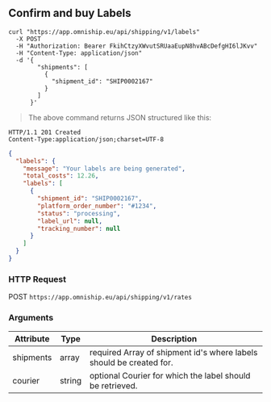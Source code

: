 ## Confirm and buy Labels

```shell
curl "https://app.omniship.eu/api/shipping/v1/labels"
  -X POST
  -H "Authorization: Bearer FkihCtzyXWvutSRUaaEupN8hvABcDefgHI6lJKvv"
  -H "Content-Type: application/json"
  -d '{
        "shipments": [
          {
            "shipment_id": "SHIP0002167"
          }
        ]
      }'
```

> The above command returns JSON structured like this:

```
HTTP/1.1 201 Created
Content-Type:application/json;charset=UTF-8
```

```json
{
  "labels": {
    "message": "Your labels are being generated",
    "total_costs": 12.26,
    "labels": [
      {
        "shipment_id": "SHIP0002167",
        "platform_order_number": "#1234",
        "status": "processing",
        "label_url": null,
        "tracking_number": null
      }
    ]
  }
}
```

### HTTP Request

<span class="http-verb post">POST</span> `https://app.omniship.eu/api/shipping/v1/rates`

### Arguments

Attribute | Type | Description
--------- | ----------- | ----------
shipments | <span class="type">array</span> | <span class="required">required</span> Array of shipment id's where labels should be created for.
courier | <span class="type">string</span> | <span class="optional">optional</span> Courier for which the label should be retrieved.

